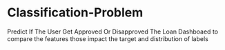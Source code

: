# Classification-Problem
Predict If The User Get Approved Or Disapproved  The Loan
Dashboaed to compare the features those impact the target and distribution of labels 

